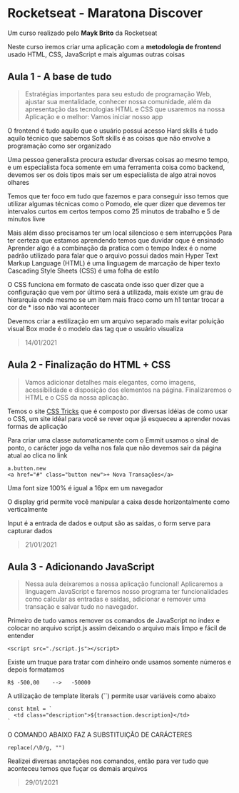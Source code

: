 # Rocketseat - Maratona Discover
Um curso realizado pelo **Mayk Brito** da Rocketseat

Neste curso iremos criar uma aplicação com a **metodologia de frontend** usado HTML, CSS, JavaScript e mais algumas outras coisas

## Aula 1 - A base de tudo
>Estratégias importantes para seu estudo de programação Web, ajustar sua mentalidade, conhecer nossa comunidade, além da apresentação das tecnologias HTML e CSS que usaremos na nossa Aplicação e o melhor: Vamos iniciar nosso app

O frontend é tudo aquilo que o usuário possui acesso
Hard skills é tudo aquilo técnico que sabemos
Soft skills é as coisas que não envolve a programação como ser organizado

Uma pessoa generalista procura estudar diversas coisas ao mesmo tempo, e um especialista foca somente em uma ferramenta coisa como backend, devemos ser os dois tipos mais ser um especialista de algo atrai novos olhares

Temos que ter foco em tudo que fazemos e para conseguir isso temos que utilizar algumas técnicas como o Pomodo, ele quer dizer que devemos ter intervalos curtos em certos tempos como 25 minutos de trabalho e 5 de minutos livre

Mais além disso precisamos ter um local silencioso e sem interrupções
Para ter certeza que estamos aprendendo temos que duvidar oque é ensinado
Aprender algo é a combinação da pratica com o tempo
Index é o nome padrão utilizado para falar que o arquivo possui dados main
Hyper Text Markup Language (HTML) é uma linguagem de marcação de hiper texto
Cascading Style Sheets (CSS) é uma folha de estilo

O CSS funciona em formato de cascata onde isso quer dizer que a configuração que vem por último será a utilizada, mais existe um grau de hierarquia onde mesmo se um item mais fraco como um h1 tentar trocar a cor de * isso não vai acontecer

Devemos criar a estilização em um arquivo separado mais evitar poluição visual
Box mode é o modelo das tag que o usuário visualiza

>14/01/2021

## Aula 2 - Finalização do HTML + CSS
>Vamos adicionar detalhes mais elegantes, como imagens, acessibilidade e disposição dos elementos na página. Finalizaremos o HTML e o CSS da nossa aplicação.

Temos o site [CSS Tricks](https://css-tricks.com/) que é composto por diversas idéias de como usar o CSS, um site idéal para você se rever oque já esqueceu a aprender novas formas de aplicação

Para criar uma classe automaticamente com o Emmit usamos o sinal de ponto, o carácter jogo da velha nos fala que não devemos sair da página atual ao clica no link
````
a.button.new
<a href="#" class="button new">+ Nova Transações</a>
````

Uma font size 100% é igual a 16px em um navegador

O display grid permite você manipular a caixa desde horizontalmente como verticalmente

Input é a entrada de dados e output são as saídas, o form serve para capturar dados

>21/01/2021

## Aula 3 - Adicionando JavaScript
>Nessa aula deixaremos a nossa aplicação funcional! Aplicaremos a linguagem JavaScript e faremos nosso programa ter funcionalidades como calcular as entradas e saídas, adicionar e remover uma transação e salvar tudo no navegador.

Primeiro de tudo vamos remover os comandos de JavaScript no index e colocar no arquivo script.js assim deixando o arquivo mais limpo e fácil de entender
````
<script src="./script.js"></script>
````

Existe um truque para tratar com dinheiro onde usamos somente números e depois formatamos
````
R$ -500,00    -->   -50000
````

A utilização de template literals (``) permite usar variáveis como abaixo
````
const html = `
  <td class="description">${transaction.description}</td>
`
````

O COMANDO ABAIXO FAZ A SUBSTITUIÇÃO DE CARÁCTERES
````
replace(/\D/g, "")
````

Realizei diversas anotações nos comandos, então para ver tudo que aconteceu temos que fuçar os demais arquivos

>29/01/2021
